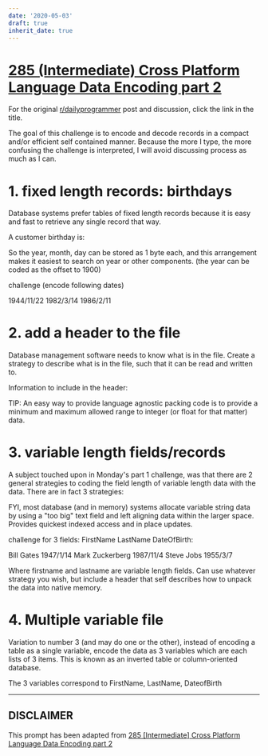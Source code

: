 ```yaml
---
date: '2020-05-03'
draft: true
inherit_date: true
---
```


# [285 (Intermediate) Cross Platform Language Data Encoding part 2](https://www.reddit.com/r/dailyprogrammer/comments/54wihd/20160928_challenge_285_intermediate_cross/)

For the original [r/dailyprogrammer](https://www.reddit.com/r/dailyprogrammer/) post and discussion, click the link in the title.

The goal of this challenge is to encode and decode records in a compact and/or efficient self contained manner.  Because the more I type, the more confusing the challenge is interpreted, I will avoid discussing process as much as I can.

# 1. fixed length records: birthdays
Database systems prefer tables of fixed length records because it is easy and fast to retrieve any single record that way.

A customer birthday is:

So the year, month, day can be stored as 1 byte each, and this arrangement makes it easiest to search on year or other components.  (the year can be coded as the offset to 1900)

challenge (encode following dates)

1944/11/22
1982/3/14
1986/2/11  

# 2. add a header to the file
Database management software needs to know what is in the file.  Create a strategy to describe what is in the file, such that it can be read and written to.

Information to include in the header:

TIP: An easy way to provide language agnostic packing code is to provide a minimum and maximum allowed range to integer (or float for that matter) data.

# 3. variable length fields/records
A subject touched upon in Monday's part 1 challenge, was that there are 2 general strategies to coding the field length of variable length data with the data.  There are in fact 3 strategies:

FYI, most database (and in memory) systems allocate variable string data by using a "too big" text field and left aligning data within the larger space.  Provides quickest indexed access and in place updates. 

challenge for 3 fields:  FirstName LastName DateOfBirth:

Bill Gates 1947/1/14
Mark Zuckerberg 1987/11/4
Steve Jobs 1955/3/7

Where firstname and lastname are variable length fields.  Can use whatever strategy you wish, but include a header that self describes how to unpack the data into native memory.

# 4. Multiple variable file
Variation to number 3 (and may do one or the other), instead of encoding a table as a single variable, encode the data as 3 variables which are each lists of 3 items.  This is known as an inverted table or column-oriented database.

The 3 variables correspond to FirstName, LastName, DateofBirth


----
## **DISCLAIMER**
This prompt has been adapted from [285 [Intermediate] Cross Platform Language Data Encoding part 2](https://www.reddit.com/r/dailyprogrammer/comments/54wihd/20160928_challenge_285_intermediate_cross/
)
